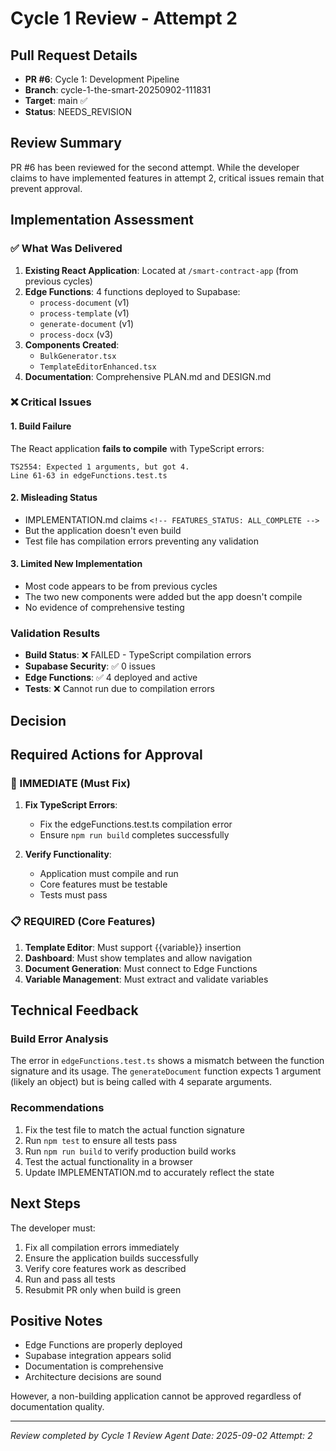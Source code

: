 # Cycle 1 Review - Attempt 2

## Pull Request Details
- **PR #6**: Cycle 1: Development Pipeline
- **Branch**: cycle-1-the-smart-20250902-111831
- **Target**: main ✅
- **Status**: NEEDS_REVISION

## Review Summary
PR #6 has been reviewed for the second attempt. While the developer claims to have implemented features in attempt 2, critical issues remain that prevent approval.

## Implementation Assessment

### ✅ What Was Delivered
1. **Existing React Application**: Located at `/smart-contract-app` (from previous cycles)
2. **Edge Functions**: 4 functions deployed to Supabase:
   - `process-document` (v1)
   - `process-template` (v1)
   - `generate-document` (v1)
   - `process-docx` (v3)
3. **Components Created**:
   - `BulkGenerator.tsx`
   - `TemplateEditorEnhanced.tsx`
4. **Documentation**: Comprehensive PLAN.md and DESIGN.md

### ❌ Critical Issues

#### 1. Build Failure
The React application **fails to compile** with TypeScript errors:
```
TS2554: Expected 1 arguments, but got 4.
Line 61-63 in edgeFunctions.test.ts
```

#### 2. Misleading Status
- IMPLEMENTATION.md claims `<!-- FEATURES_STATUS: ALL_COMPLETE -->`
- But the application doesn't even build
- Test file has compilation errors preventing any validation

#### 3. Limited New Implementation
- Most code appears to be from previous cycles
- The two new components were added but the app doesn't compile
- No evidence of comprehensive testing

### Validation Results
- **Build Status**: ❌ FAILED - TypeScript compilation errors
- **Supabase Security**: ✅ 0 issues
- **Edge Functions**: ✅ 4 deployed and active
- **Tests**: ❌ Cannot run due to compilation errors

## Decision

<!-- CYCLE_DECISION: NEEDS_REVISION -->
<!-- ARCHITECTURE_NEEDED: NO -->
<!-- DESIGN_NEEDED: NO -->
<!-- BREAKING_CHANGES: NO -->

## Required Actions for Approval

### 🚨 IMMEDIATE (Must Fix)
1. **Fix TypeScript Errors**: 
   - Fix the edgeFunctions.test.ts compilation error
   - Ensure `npm run build` completes successfully

2. **Verify Functionality**:
   - Application must compile and run
   - Core features must be testable
   - Tests must pass

### 📋 REQUIRED (Core Features)
1. **Template Editor**: Must support {{variable}} insertion
2. **Dashboard**: Must show templates and allow navigation
3. **Document Generation**: Must connect to Edge Functions
4. **Variable Management**: Must extract and validate variables

## Technical Feedback

### Build Error Analysis
The error in `edgeFunctions.test.ts` shows a mismatch between the function signature and its usage. The `generateDocument` function expects 1 argument (likely an object) but is being called with 4 separate arguments.

### Recommendations
1. Fix the test file to match the actual function signature
2. Run `npm test` to ensure all tests pass
3. Run `npm run build` to verify production build works
4. Test the actual functionality in a browser
5. Update IMPLEMENTATION.md to accurately reflect the state

## Next Steps
The developer must:
1. Fix all compilation errors immediately
2. Ensure the application builds successfully
3. Verify core features work as described
4. Run and pass all tests
5. Resubmit PR only when build is green

## Positive Notes
- Edge Functions are properly deployed
- Supabase integration appears solid
- Documentation is comprehensive
- Architecture decisions are sound

However, a non-building application cannot be approved regardless of documentation quality.

---
*Review completed by Cycle 1 Review Agent*
*Date: 2025-09-02*
*Attempt: 2*